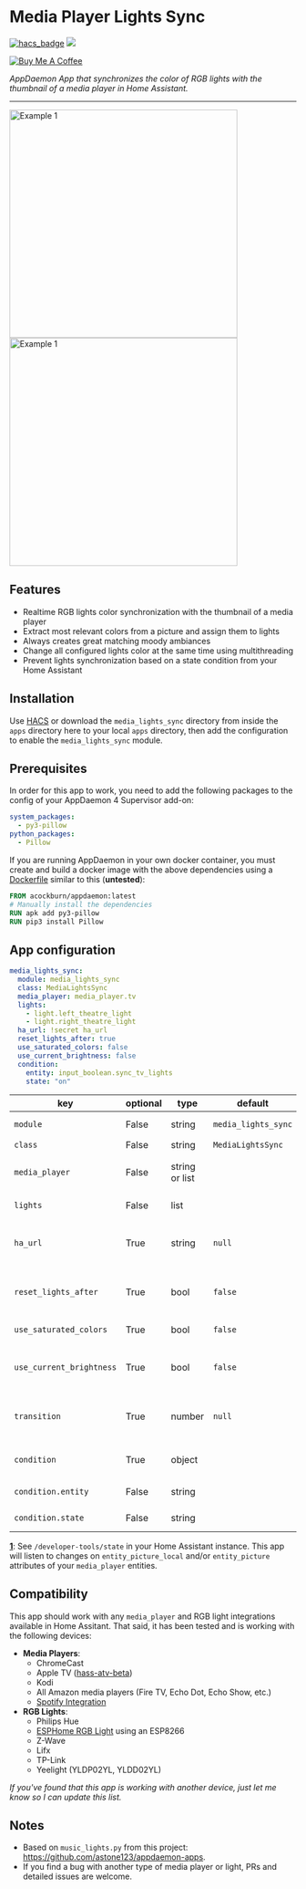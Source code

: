 # Media Player Lights Sync

[![hacs_badge](https://img.shields.io/badge/HACS-Default-orange.svg?style=for-the-badge)](https://github.com/custom-components/hacs) [![](https://img.shields.io/github/release/ericmatte/ad-media-lights-sync/all.svg?style=for-the-badge)](https://github.com/ericmatte/ad-media-lights-sync/releases)

<a href="https://www.buymeacoffee.com/ericmatte" target="_blank"><img src="https://www.buymeacoffee.com/assets/img/custom_images/orange_img.png" alt="Buy Me A Coffee" style="height: auto !important;width: auto !important;" ></a>

_AppDaemon App that synchronizes the color of RGB lights with the thumbnail of a media player in Home Assistant._

---

<img src="https://github.com/ericmatte/ad-media-lights-sync/raw/master/examples/example-1.jpg" alt="Example 1" width="400"> <img src="https://github.com/ericmatte/ad-media-lights-sync/raw/master/examples/example-2.jpg" alt="Example 1" width="400">

## Features

- Realtime RGB lights color synchronization with the thumbnail of a media player
- Extract most relevant colors from a picture and assign them to lights
- Always creates great matching moody ambiances
- Change all configured lights color at the same time using multithreading
- Prevent lights synchronization based on a state condition from your Home Assistant

## Installation

Use [HACS](https://hacs.xyz/) or download the `media_lights_sync` directory from inside the `apps` directory here to your local `apps` directory, then add the configuration to enable the `media_lights_sync` module.

## Prerequisites

In order for this app to work, you need to add the following packages to the config of your AppDaemon 4 Supervisor add-on:

```yaml
system_packages:
  - py3-pillow
python_packages:
  - Pillow
```

If you are running AppDaemon in your own docker container, you must create and build a docker image with the above dependencies using a [Dockerfile](https://docs.docker.com/engine/reference/builder/) similar to this (**untested**):

```Dockerfile
FROM acockburn/appdaemon:latest
# Manually install the dependencies
RUN apk add py3-pillow
RUN pip3 install Pillow
```

## App configuration

```yaml
media_lights_sync:
  module: media_lights_sync
  class: MediaLightsSync
  media_player: media_player.tv
  lights:
    - light.left_theatre_light
    - light.right_theatre_light
  ha_url: !secret ha_url
  reset_lights_after: true
  use_saturated_colors: false
  use_current_brightness: false
  condition:
    entity: input_boolean.sync_tv_lights
    state: "on"
```

| key                      | optional | type           | default             | description                                                                                                |
| ------------------------ | -------- | -------------- | ------------------- | ---------------------------------------------------------------------------------------------------------- |
| `module`                 | False    | string         | `media_lights_sync` | The module name of the app.                                                                                |
| `class`                  | False    | string         | `MediaLightsSync`   | The name of the Class.                                                                                     |
| `media_player`           | False    | string or list |                     | The entity_id(s) of the media player(s) to sync from<sup id="ha-url">[1](#ha-url-note)</sup>.              |
| `lights`                 | False    | list           |                     | The list of all the lights entity_id to sync to.                                                           |
| `ha_url`                 | True     | string         | `null`              | The URL to your Home Assistant. Examples: `https://my-ha.duckdns.org`, `http://192.168.1.123:8123`.        |
| `reset_lights_after`     | True     | bool           | `false`             | Reset lights to their initial state after turning off a `medial_player`. Will not reset lights if `false`. |
| `use_saturated_colors`   | True     | bool           | `false`             | Increase the saturation and brightness of the colors.                                                      |
| `use_current_brightness` | True     | bool           | `false`             | Do not change lights brightness. If `false`, it will always sets all lights to maximum brightness.         |
| `transition`             | True     | number         | `null`              | Number that represents the time (in seconds) the light should take to transition to new states.            |
| `condition`              | True     | object         |                     | Sync lights only if the state of the condition entity is valid.                                            |
| `condition.entity`       | False    | string         |                     | The entity_id of the condition.                                                                            |
| `condition.state`        | False    | string         |                     | The state to match in order for the lights to sync.                                                        |

<b id="ha-url-note">[1](#ha-url)</b>: See `/developer-tools/state` in your Home Assistant instance. This app will listen to changes on `entity_picture_local` and/or `entity_picture` attributes of your `media_player` entities.

## Compatibility

This app should work with any `media_player` and RGB light integrations available in Home Assitant.
That said, it has been tested and is working with the following devices:

- **Media Players**:
  - ChromeCast
  - Apple TV ([hass-atv-beta](https://github.com/postlund/hass-atv-beta))
  - Kodi
  - All Amazon media players (Fire TV, Echo Dot, Echo Show, etc.)
  - [Spotify Integration](https://www.home-assistant.io/integrations/spotify/)
- **RGB Lights**:
  - Philips Hue
  - [ESPHome RGB Light](https://esphome.io/components/light/rgb.html) using an ESP8266
  - Z-Wave
  - Lifx
  - TP-Link
  - Yeelight (YLDP02YL, YLDD02YL)

_If you've found that this app is working with another device, just let me know so I can update this list._

## Notes

- Based on `music_lights.py` from this project: https://github.com/astone123/appdaemon-apps.
- If you find a bug with another type of media player or light, PRs and detailed issues are welcome.
